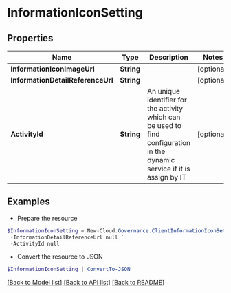 # InformationIconSetting
## Properties

Name | Type | Description | Notes
------------ | ------------- | ------------- | -------------
**InformationIconImageUrl** | **String** |  | [optional] 
**InformationDetailReferenceUrl** | **String** |  | [optional] 
**ActivityId** | **String** | An unique identifier for the activity which can be used to find configuration in the dynamic service if it is assign by IT | [optional] 

## Examples

- Prepare the resource
```powershell
$InformationIconSetting = New-Cloud.Governance.ClientInformationIconSetting  -InformationIconImageUrl null `
 -InformationDetailReferenceUrl null `
 -ActivityId null
```

- Convert the resource to JSON
```powershell
$InformationIconSetting | ConvertTo-JSON
```

[[Back to Model list]](../README.md#documentation-for-models) [[Back to API list]](../README.md#documentation-for-api-endpoints) [[Back to README]](../README.md)

